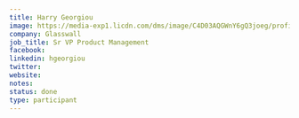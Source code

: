 ```yaml
---
title: Harry Georgiou
image: https://media-exp1.licdn.com/dms/image/C4D03AQGWnY6gQ3joeg/profile-displayphoto-shrink_800_800/0/1594923949833?e=1637193600&v=beta&t=UgBNQMoaypigR5v77r0c-HCdNz5jBknrb8_aWU4Rgh8
company: Glasswall
job_title: Sr VP Product Management
facebook:
linkedin: hgeorgiou
twitter: 
website:
notes:
status: done
type: participant
---
```



<!-- put more details about participant here -->
